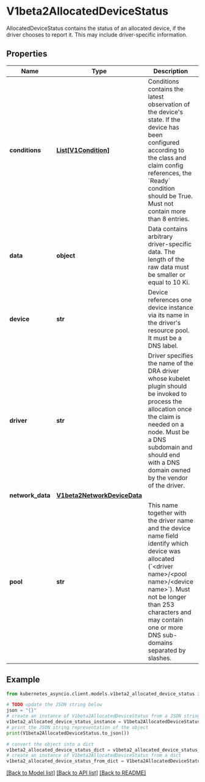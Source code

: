# V1beta2AllocatedDeviceStatus

AllocatedDeviceStatus contains the status of an allocated device, if the driver chooses to report it. This may include driver-specific information.

## Properties

Name | Type | Description | Notes
------------ | ------------- | ------------- | -------------
**conditions** | [**List[V1Condition]**](V1Condition.md) | Conditions contains the latest observation of the device&#39;s state. If the device has been configured according to the class and claim config references, the &#x60;Ready&#x60; condition should be True.  Must not contain more than 8 entries. | [optional] 
**data** | **object** | Data contains arbitrary driver-specific data.  The length of the raw data must be smaller or equal to 10 Ki. | [optional] 
**device** | **str** | Device references one device instance via its name in the driver&#39;s resource pool. It must be a DNS label. | 
**driver** | **str** | Driver specifies the name of the DRA driver whose kubelet plugin should be invoked to process the allocation once the claim is needed on a node.  Must be a DNS subdomain and should end with a DNS domain owned by the vendor of the driver. | 
**network_data** | [**V1beta2NetworkDeviceData**](V1beta2NetworkDeviceData.md) |  | [optional] 
**pool** | **str** | This name together with the driver name and the device name field identify which device was allocated (&#x60;&lt;driver name&gt;/&lt;pool name&gt;/&lt;device name&gt;&#x60;).  Must not be longer than 253 characters and may contain one or more DNS sub-domains separated by slashes. | 

## Example

```python
from kubernetes_asyncio.client.models.v1beta2_allocated_device_status import V1beta2AllocatedDeviceStatus

# TODO update the JSON string below
json = "{}"
# create an instance of V1beta2AllocatedDeviceStatus from a JSON string
v1beta2_allocated_device_status_instance = V1beta2AllocatedDeviceStatus.from_json(json)
# print the JSON string representation of the object
print(V1beta2AllocatedDeviceStatus.to_json())

# convert the object into a dict
v1beta2_allocated_device_status_dict = v1beta2_allocated_device_status_instance.to_dict()
# create an instance of V1beta2AllocatedDeviceStatus from a dict
v1beta2_allocated_device_status_from_dict = V1beta2AllocatedDeviceStatus.from_dict(v1beta2_allocated_device_status_dict)
```
[[Back to Model list]](../README.md#documentation-for-models) [[Back to API list]](../README.md#documentation-for-api-endpoints) [[Back to README]](../README.md)


